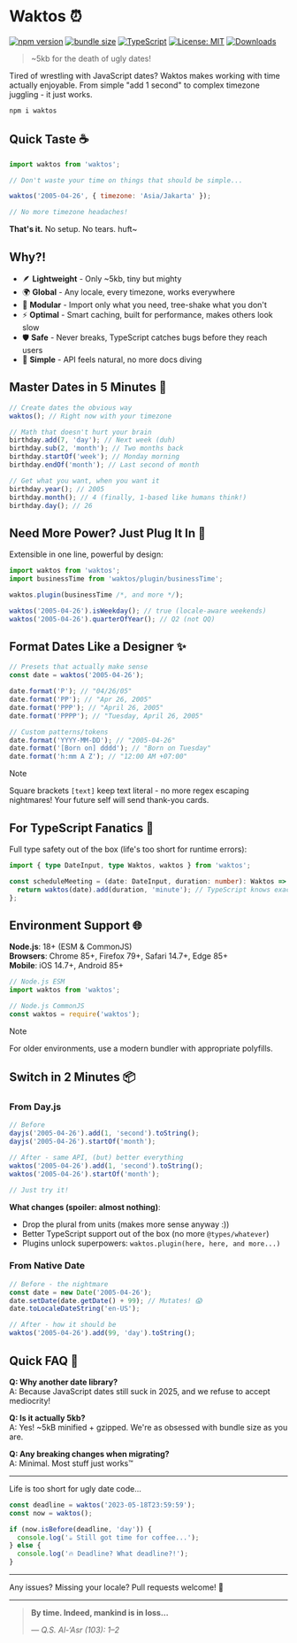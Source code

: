 # Waktos ⏰

[![npm version](https://img.shields.io/npm/v/waktos.svg)](https://www.npmjs.com/package/waktos)
[![bundle size](https://img.shields.io/bundlephobia/minzip/waktos.svg)](https://bundlephobia.com/package/waktos)
[![TypeScript](https://img.shields.io/badge/TypeScript-Ready-blue.svg)](https://www.typescriptlang.org/)
[![License: MIT](https://img.shields.io/badge/License-MIT-yellow.svg)](https://opensource.org/licenses/MIT)
[![Downloads](https://img.shields.io/npm/dm/waktos.svg)](https://www.npmjs.com/package/waktos)

> ~5kb for the death of ugly dates!

Tired of wrestling with JavaScript dates? Waktos makes working with time actually enjoyable. From simple "add 1 second" to complex timezone juggling - it just works.

```sh
npm i waktos
```

## Quick Taste ☕

```js
import waktos from 'waktos';

// Don't waste your time on things that should be simple...

waktos('2005-04-26', { timezone: 'Asia/Jakarta' });

// No more timezone headaches!
```

**That's it.** No setup. No tears. huft~

## Why?!

- 🪶 **Lightweight** - Only ~5kb, tiny but mighty
- 🌍 **Global** - Any locale, every timezone, works everywhere
- 🧩 **Modular** - Import only what you need, tree-shake what you don't
- ⚡ **Optimal** - Smart caching, built for performance, makes others look slow
- 🛡️ **Safe** - Never breaks, TypeScript catches bugs before they reach users
- 🎯 **Simple** - API feels natural, no more docs diving

## Master Dates in 5 Minutes 🚀

```js
// Create dates the obvious way
waktos(); // Right now with your timezone

// Math that doesn't hurt your brain
birthday.add(7, 'day'); // Next week (duh)
birthday.sub(2, 'month'); // Two months back
birthday.startOf('week'); // Monday morning
birthday.endOf('month'); // Last second of month

// Get what you want, when you want it
birthday.year(); // 2005
birthday.month(); // 4 (finally, 1-based like humans think!)
birthday.day(); // 26
```

## Need More Power? Just Plug It In 🔌

Extensible in one line, powerful by design:

```js
import waktos from 'waktos';
import businessTime from 'waktos/plugin/businessTime';

waktos.plugin(businessTime /*, and more */);

waktos('2005-04-26').isWeekday(); // true (locale-aware weekends)
waktos('2005-04-26').quarterOfYear(); // Q2 (not QQ)
```

## Format Dates Like a Designer ✨

```js
// Presets that actually make sense
const date = waktos('2005-04-26');

date.format('P'); // "04/26/05"
date.format('PP'); // "Apr 26, 2005"
date.format('PPP'); // "April 26, 2005"
date.format('PPPP'); // "Tuesday, April 26, 2005"

// Custom patterns/tokens
date.format('YYYY-MM-DD'); // "2005-04-26"
date.format('[Born on] dddd'); // "Born on Tuesday"
date.format('h:mm A Z'); // "12:00 AM +07:00"
```

> [!NOTE]
>
> Square brackets `[text]` keep text literal - no more regex escaping nightmares! Your future self will send thank-you cards.

## For TypeScript Fanatics 💙

Full type safety out of the box (life's too short for runtime errors):

```ts
import { type DateInput, type Waktos, waktos } from 'waktos';

const scheduleMeeting = (date: DateInput, duration: number): Waktos => {
  return waktos(date).add(duration, 'minute'); // TypeScript knows exactly what this returns
};
```

## Environment Support 🌐

**Node.js**: 18+ (ESM & CommonJS)  
**Browsers**: Chrome 85+, Firefox 79+, Safari 14.7+, Edge 85+  
**Mobile**: iOS 14.7+, Android 85+

```js
// Node.js ESM
import waktos from 'waktos';

// Node.js CommonJS
const waktos = require('waktos');
```

> [!NOTE]
>
> For older environments, use a modern bundler with appropriate polyfills.

## Switch in 2 Minutes 📦

### From Day.js

```js
// Before
dayjs('2005-04-26').add(1, 'second').toString();
dayjs('2005-04-26').startOf('month');

// After - same API, (but) better everything
waktos('2005-04-26').add(1, 'second').toString();
waktos('2005-04-26').startOf('month');

// Just try it!
```

**What changes (spoiler: almost nothing)**:

- Drop the plural from units (makes more sense anyway :))
- Better TypeScript support out of the box (no more `@types/whatever`)
- Plugins unlock superpowers: `waktos.plugin(here, here, and more...)`

### From Native Date

```js
// Before - the nightmare
const date = new Date('2005-04-26');
date.setDate(date.getDate() + 99); // Mutates! 😱
date.toLocaleDateString('en-US');

// After - how it should be
waktos('2005-04-26').add(99, 'day').toString();
```

## Quick FAQ 🤔

**Q: Why another date library?**  
A: Because JavaScript dates still suck in 2025, and we refuse to accept mediocrity!

**Q: Is it actually 5kb?**  
A: Yes! ~5kB minified + gzipped. We're as obsessed with bundle size as you are.

**Q: Any breaking changes when migrating?**  
A: Minimal. Most stuff just works™

---

Life is too short for ugly date code...

```js
const deadline = waktos('2023-05-18T23:59:59');
const now = waktos();

if (now.isBefore(deadline, 'day')) {
  console.log('☕ Still got time for coffee...');
} else {
  console.log('🔥 Deadline? What deadline?!');
}
```

---

Any issues? Missing your locale? Pull requests welcome! 🤝

---

> **By time. Indeed, mankind is in loss...**
>
> — _Q.S. Al-‘Asr (103): 1–2_
